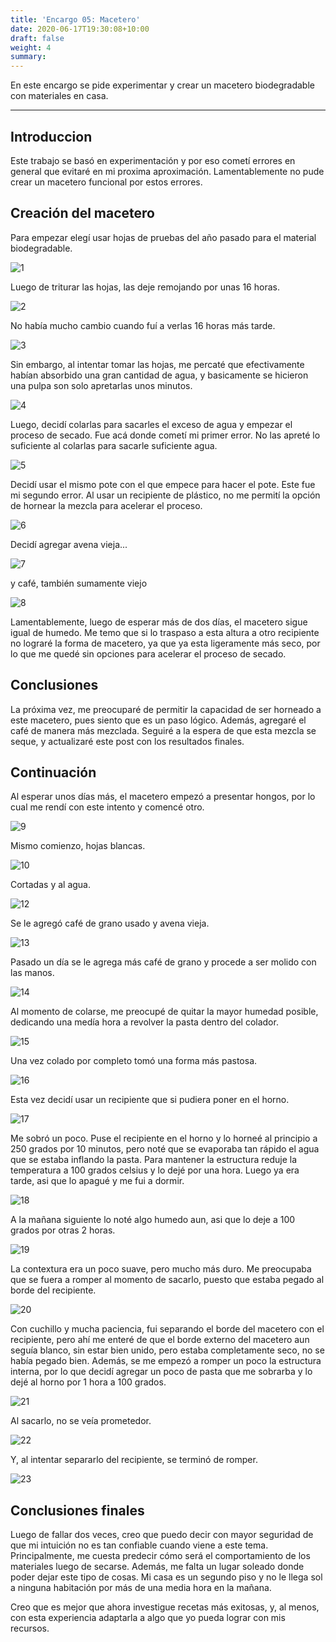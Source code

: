 ```yaml
---
title: 'Encargo 05: Macetero'
date: 2020-06-17T19:30:08+10:00
draft: false
weight: 4
summary: 
---
```


En este encargo se pide experimentar y crear un macetero biodegradable con materiales en casa.

---

## Introduccion

Este trabajo se basó en experimentación y por eso cometí errores en general que evitaré en mi proxima aproximación. Lamentablemente no pude crear un macetero funcional por estos errores.

## Creación del macetero

Para empezar elegí usar hojas de pruebas del año pasado para el material biodegradable.

![1](/img/Macetero/1.jpg)

Luego de triturar las hojas, las deje remojando por unas 16 horas.

![2](/img/Macetero/2.jpg)

No había mucho cambio cuando fuí a verlas 16 horas más tarde.

![3](/img/Macetero/3.jpg)

Sin embargo, al intentar tomar las hojas, me percaté que efectivamente habían absorbido una gran cantidad de agua, y basicamente se hicieron una pulpa son solo apretarlas unos minutos.

![4](/img/Macetero/4.jpg)

Luego, decidí colarlas para sacarles el exceso de agua y empezar el proceso de secado. Fue acá donde cometí mi primer error. No las apreté lo suficiente al colarlas para sacarle suficiente agua.

![5](/img/Macetero/5.jpg)

Decidí usar el mismo pote con el que empece para hacer el pote. Este fue mi segundo error. Al usar un recipiente de plástico, no me permití la opción de hornear la mezcla para acelerar el proceso.

![6](/img/Macetero/6.jpg)

Decidí agregar avena vieja...

![7](/img/Macetero/7.jpg)

y café, también sumamente viejo

![8](/img/Macetero/8.jpg)

Lamentablemente, luego de esperar más de dos días, el macetero sigue igual de humedo. Me temo que si lo traspaso a esta altura a otro recipiente no lograré la forma de macetero, ya que ya esta ligeramente más seco, por lo que me quedé sin opciones para acelerar el proceso de secado.

## Conclusiones

La próxima vez, me preocuparé de permitir la capacidad de ser horneado a este macetero, pues siento que es un paso lógico. Además, agregaré el café de manera más mezclada. Seguiré a la espera de que esta mezcla se seque, y actualizaré este post con los resultados finales.

## Continuación

Al esperar unos días más, el macetero empezó a presentar hongos, por lo cual me rendí con este intento y comencé otro.

![9](/img/Macetero/9.jpg)

Mismo comienzo, hojas blancas.

![10](/img/Macetero/10.jpg)

Cortadas y al agua.

![12](/img/Macetero/12.jpg)

Se le agregó café de grano usado y avena vieja.

![13](/img/Macetero/13.jpg)

Pasado un día se le agrega más café de grano y procede a ser molido con las manos.

![14](/img/Macetero/14.jpg)

Al momento de colarse, me preocupé de quitar la mayor humedad posible, dedicando una medía hora a revolver la pasta dentro del colador.

![15](/img/Macetero/15.jpg)

Una vez colado por completo tomó una forma más pastosa.

![16](/img/Macetero/16.jpg)

Esta vez decidí usar un recipiente que si pudiera poner en el horno.

![17](/img/Macetero/17.jpg)

Me sobró un poco. Puse el recipiente en el horno y lo horneé al principio a 250 grados por 10 minutos, pero noté que se evaporaba tan rápido el agua que se estaba inflando la pasta. Para mantener la estructura reduje la temperatura a 100 grados celsius y lo dejé por una hora. Luego ya era tarde, asi que lo apagué y me fui a dormir.

![18](/img/Macetero/18.jpg)

A la mañana siguiente lo noté algo humedo aun, asi que lo deje a 100 grados por otras 2 horas.

![19](/img/Macetero/19.jpg)

La contextura era un poco suave, pero mucho más duro. Me preocupaba que se fuera a romper al momento de sacarlo, puesto que estaba pegado al borde del recipiente.

![20](/img/Macetero/20.jpg)

Con cuchillo y mucha paciencia, fui separando el borde del macetero con el recipiente, pero ahí me enteré de que el borde externo del macetero aun seguía blanco, sin estar bien unido, pero estaba completamente seco, no se había pegado bien. Además, se me empezó a romper un poco la estructura interna, por lo que decidí agregar un poco de pasta que me sobrarba y lo dejé al horno por 1 hora a 100 grados.

![21](/img/Macetero/21.jpg)

Al sacarlo, no se veía prometedor.

![22](/img/Macetero/22.jpg)

Y, al intentar separarlo del recipiente, se terminó de romper.

![23](/img/Macetero/23.jpg)

## Conclusiones finales

Luego de fallar dos veces, creo que puedo decir con mayor seguridad de que mi intuición no es tan confiable cuando viene a este tema. Principalmente, me cuesta predecir cómo será el comportamiento de los materiales luego de secarse. Además, me falta un lugar soleado donde poder dejar este tipo de cosas. Mi casa es un segundo piso y no le llega sol a ninguna habitación por más de una media hora en la mañana.

Creo que es mejor que ahora investigue recetas más exitosas, y, al menos, con esta experiencia adaptarla a algo que yo pueda lograr con mis recursos.